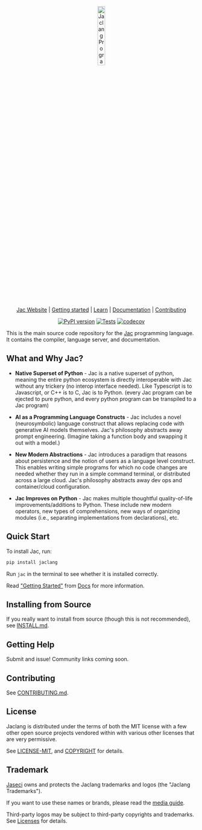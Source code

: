 <div align="center">
  <picture>
    <source media="(prefers-color-scheme: dark)" srcset="https://www.jac-lang.org//assets/logo.png">
    <source media="(prefers-color-scheme: light)" srcset="https://www.jac-lang.org//assets/logo.png">
    <img alt="Jaclang Programming Language: Unique and Powerful programming language that runs on top of Python"
         src="https://www.jac-lang.org//assets/logo.png"
         width="20%">
  </picture>

[Jac Website] | [Getting started] | [Learn] | [Documentation] | [Contributing]

  [![PyPI version](https://img.shields.io/pypi/v/jaclang.svg)](https://pypi.org/project/jaclang/) [![Tests](https://github.com/chandralegend/jaclang/actions/workflows/run_pytest.yml/badge.svg?branch=main)](https://github.com/chandralegend/jaclang/actions/workflows/run_pytest.yml) [![codecov](https://codecov.io/github/chandralegend/jaclang/graph/badge.svg?token=OAX26B0FE4)](https://codecov.io/github/chandralegend/jaclang)
</div>

This is the main source code repository for the [Jac] programming language. It contains the compiler, language server, and documentation.

[Jac]: https://www.jac-lang.org/
[Jac Website]: https://www.jac-lang.org/
[Getting Started]: https://www.jac-lang.org//start/
[Learn]: https://www.jac-lang.org//learn
[Documentation]: https://www.jac-lang.org//learn/guide/
[Contributing]: .github/CONTRIBUTING.md

## What and Why Jac?

- **Native Superset of Python** - Jac is a native superset of python, meaning the entire python ecosystem is directly interoperable with Jac without any trickery (no interop interface needed). Like Typescript is to Javascript, or C++ is to C, Jac is to Python. (every Jac program can be ejected to pure python, and every python program can be transpiled to a Jac program)

- **AI as a Programming Language Constructs** - Jac includes a novel (neurosymbolic) language construct that allows replacing code with generative AI models themselves. Jac's philosophy abstracts away prompt engineering. (Imagine taking a function body and swapping it out with a model.)

- **New Modern Abstractions** - Jac introduces a paradigm that reasons about persistence and the notion of users as a language level construct. This enables writing simple programs for which no code changes are needed whether they run in a simple command terminal, or distributed across a large cloud. Jac's philosophy abstracts away dev ops and container/cloud configuration.

- **Jac Improves on Python** - Jac makes multiple thoughtful quality-of-life improvements/additions to Python. These include new modern operators, new types of comprehensions, new ways of organizing modules (i.e., separating implementations from declarations), etc.


## Quick Start

To install Jac, run:

```bash
pip install jaclang
```
Run `jac` in the terminal to see whether it is installed correctly.

Read ["Getting Started"] from [Docs] for more information.

["Getting Started"]:https://www.jac-lang.org//start/
[Docs]: https://www.jac-lang.org//learn/guide/

## Installing from Source

If you really want to install from source (though this is not recommended), see
[INSTALL.md](support/INSTALL.md).

## Getting Help

Submit and issue! Community links coming soon.

## Contributing

See [CONTRIBUTING.md](.github/CONTRIBUTING.md).

## License

Jaclang is distributed under the terms of both the MIT license with a few other open source projects vendored
within with various other licenses that are very permissive.

See [LICENSE-MIT](.guthub/LICENSE), and
[COPYRIGHT](COPYRIGHT) for details.

## Trademark

[Jaseci][jaseci] owns and protects the Jaclang trademarks and logos (the "Jaclang Trademarks").

If you want to use these names or brands, please read the [media guide][media-guide].

Third-party logos may be subject to third-party copyrights and trademarks. See [Licenses][policies-licenses] for details.

[jaseci]: https://jaseci.org/
[media-guide]: https://jaseci.org/policies/logo-policy-and-media-guide/
[policies-licenses]: https://www.jaseci.org/policies/licenses